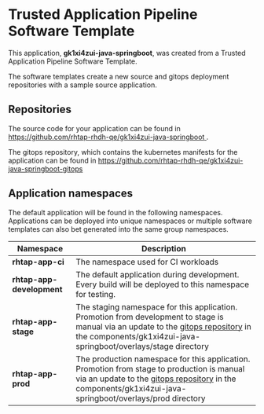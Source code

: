 # Trusted Application Pipeline Software Template

This application, **gk1xi4zui-java-springboot**, was created from a Trusted Application Pipeline Software Template.

The software templates create a new source and gitops deployment repositories with a sample source application. 

## Repositories

The source code for your application can be found in [https://github.com/rhtap-rhdh-qe/gk1xi4zui-java-springboot ](https://github.com/rhtap-rhdh-qe/gk1xi4zui-java-springboot ).
 
The gitops repository, which contains the kubernetes manifests for the application can be found in 
[https://github.com/rhtap-rhdh-qe/gk1xi4zui-java-springboot-gitops ](https://github.com/rhtap-rhdh-qe/gk1xi4zui-java-springboot-gitops ) 

## Application namespaces 

The default application will be found in the following namespaces. Applications can be deployed into unique namespaces or multiple software templates can also bet generated into the same group namespaces.  

|  Namespace   |  Description   |  
| -------- | -------- |
| **rhtap-app-ci** | The namespace used for CI workloads |
| **rhtap-app-development** | The default application during development. Every build will be deployed to this namespace for testing. |
| **rhtap-app-stage** | The staging namespace for this application. Promotion from development to stage is manual via an update to the [gitops repository](https://github.com/rhtap-rhdh-qe/gk1xi4zui-java-springboot-gitops ) in the components/gk1xi4zui-java-springboot/overlays/stage directory |
| **rhtap-app-prod** | The production namespace for this application. Promotion from stage to production is manual via an update to the [gitops repository](https://github.com/rhtap-rhdh-qe/gk1xi4zui-java-springboot-gitops ) in the components/gk1xi4zui-java-springboot/overlays/prod directory |
